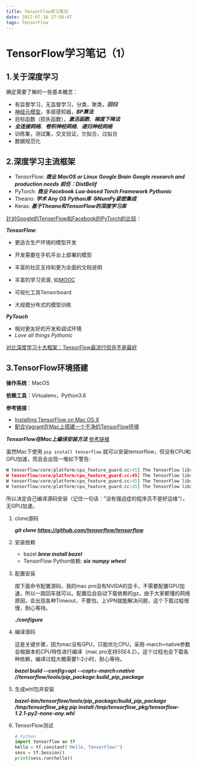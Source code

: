```yaml
---
title: TensorFlow学习笔记
date: 2017-07-16 17:58:47
tags: TensorFlow
---
```


# TensorFlow学习笔记（1）

## 1.关于深度学习

确定需要了解的一些基本概念：

- 有监督学习，无监督学习，分类，聚类，***回归***
- [神经元模型](http://www.ruanyifeng.com/blog/2017/07/neural-network.html)，多层感知器，***BP算法***
- 目标函数（损失函数），***激活函数***，***梯度下降法***
- ***全连接网络***、***卷积神经网络***、***递归神经网络***
- 训练集，测试集，交叉验证，欠拟合，过拟合
- 数据规范化

## 2.深度学习主流框架

- TensorFlow: ***商业*** ***MacOS or Linux*** ***Google Brain***
  ***Google research and production needs***
  ***前任：DistBelif*** 
- PyTorch: ***商业*** ***Facebook*** ***Lua-based Torch Framework*** ***Pythonic***
- Theano: ***学术*** ***Any OS***  ***Python库*** ***与NumPy紧密集成***
- Keras: ***基于Theano和TensorFlow的深度学习库***

[针对Google的TenserFlow和Facebook的PyTorch的比较](https://medium.com/@dubovikov.kirill/pytorch-vs-tensorflow-spotting-the-difference-25c75777377b)：

***TensorFlow***: 

- 更适合生产环境的模型开发


- 开发需要在手机平台上部署的模型
- 丰富的社区支持和更为全面的文档说明
- 丰富的学习资源, 如[MOOC](https://www.udacity.com/course/deep-learning--ud730)
- 可视化工具Tensorboard
- 大规模分布式的模型训练

***PyTouch***

- 相对更友好的开发和调试环境
- *Love all things Pythonic*

[对比深度学习十大框架：TensorFlow最流行但并不是最好](https://zhuanlan.zhihu.com/p/24687814)

## 3.TensorFlow环境搭建

**操作系统**：MacOS

**依赖工具**：Virtualenv，Python3.6

**参考链接**：

- [Installing TensorFlow on Mac OS X](https://www.tensorflow.org/install/install_mac)
- [配合Vagrant在Mac上搭建一个干净的TensorFlow环境](https://juejin.im/post/58a85f7975c4cd340fa497bd)

***TensorFlow在Mac上编译安装方法*** [参考链接](https://www.tensorflow.org/install/install_sources)

虽然Mac下使用 ```pip install tensorflow``` 就可以安装tensorflow，但没有CPU和GPU加速，而且会出现一堆如下警告:

```python
W tensorflow/core/platform/cpu_feature_guard.cc:45] The TensorFlow library wasn't compiled to use SSE3 instructions, but these are available on your machine and could speed up CPU computations.
W tensorflow/core/platform/cpu_feature_guard.cc:45] The TensorFlow library wasn't compiled to use SSE4.1 instructions, but these are available on your machine and could speed up CPU computations.W tensorflow/core/platform/cpu_feature_guard.cc:45] The TensorFlow library wasn't compiled to use SSE4.2 instructions, but these are available on your machine and could speed up CPU computations.
W tensorflow/core/platform/cpu_feature_guard.cc:45] The TensorFlow library wasn't compiled to use AVX instructions, but these are available on your machine and could speed up CPU computations.W tensorflow/core/platform/cpu_feature_guard.cc:45] The TensorFlow library wasn't compiled to use AVX2 instructions, but these are available on your machine and could speed up CPU computations.
W tensorflow/core/platform/cpu_feature_guard.cc:45] The TensorFlow library wasn't compiled to use FMA instructions, but these are available on your machine and could speed up CPU computations.
```

所以决定自己编译源码安装（记住一句话：”没有强迫症的程序员不是好运维“），无GPU加速。

1. clone源码

   ***git clone https://github.com/tensorflow/tensorflow***

2. 安装依赖

   - bazel ***brew install bazel***
   - TensorFlow Python依赖: ***six*** ***numpy*** ***wheel***

3. 配置安装

   按下面命令配置源码，我的mac pro没有NVIDA的显卡，不需要配置GPU加速，所以一路回车就可以。配置后会自动下载依赖的gz，由于大家都懂的网络原因，会出现各种Timeout，不要怕，上VPN就能解决问题，这个下载过程很慢，耐心等待。

   ***./configure***

4. 编译源码

   这是关键步骤，因为mac没有GPU，只能优化CPU，采用-march=native参数会根据本机CPU特性进行编译（mac pro支持SSE4.2）。这个过程也会下载各种依赖，编译过程大概需要1-2小时，耐心等待。

   ***bazel build --config=opt --copt=-march=native //tensorflow/tools/pip_package:build_pip_package***

5. 生成whl包并安装

   ***bazel-bin/tensorflow/tools/pip_package/build_pip_package /tmp/tensorflow_pkg***
   ***pip install /tmp/tensorflow_pkg/tensorflow-1.2.1-py2-none-any.whl***

6. TensorFlow测试

   ```python
   # Python
   import tensorflow as tf
   hello = tf.constant('Hello, TensorFlow!')
   sess = tf.Session()
   print(sess.run(hello))
   ```
